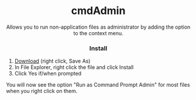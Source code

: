 <h1 align="center">cmdAdmin</h1>
<p align="center">
  Allows you to run non-application files as administrator by adding the option to the context menu.
</p>
<h3 align="center">Install</h3>
<div>
<ol>
	<li><a href="https://raw.githubusercontent.com/Carlmundo/cmdAdmin/master/cmdAdmin.inf">Download</a> (right click, Save As)</li>
	<li>In File Explorer, right click the file and click Install</li>
	<li>Click Yes if/when prompted</li>
</ol>
<p>You will now see the option "Run as Command Prompt Admin" for most files when you right click on them.</p>
</div>